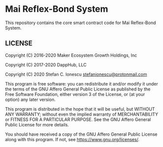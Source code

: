 # Mai Reflex-Bond System

This repository contains the core smart contract code for Mai Reflex-Bond System.

## LICENSE

Copyright (C) 2016-2020 Maker Ecosystem Growth Holdings, Inc

Copyright (C) 2017-2020 DappHub, LLC

Copyright (C) 2020      Stefan C. Ionescu <stefanionescu@protonmail.com>

This program is free software: you can redistribute it and/or modify it under the terms of the GNU Affero General Public License as published by the Free Software Foundation, either version 3 of the License, or (at your option) any later version.

This program is distributed in the hope that it will be useful, but WITHOUT ANY WARRANTY; without even the implied warranty of MERCHANTABILITY or FITNESS FOR A PARTICULAR PURPOSE. See the GNU Affero General Public License for more details.

You should have received a copy of the GNU Affero General Public License along with this program. If not, see https://www.gnu.org/licenses/.
